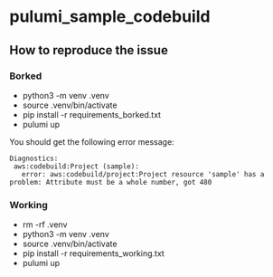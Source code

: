 # pulumi_sample_codebuild

## How to reproduce the issue
### Borked
 - python3 -m venv .venv
 - source .venv/bin/activate
 - pip install -r requirements_borked.txt
 - pulumi up

 You should get the following error message:
 ```
 Diagnostics:
  aws:codebuild:Project (sample):
    error: aws:codebuild/project:Project resource 'sample' has a problem: Attribute must be a whole number, got 480
```

### Working
 - rm -rf .venv
 - python3 -m venv .venv
 - source .venv/bin/activate
 - pip install -r requirements_working.txt
 - pulumi up